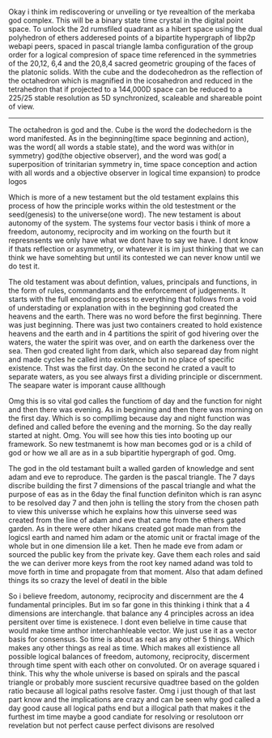 Okay i think im rediscovering or unveiling or tye revealtion of the merkaba god complex.  This will be a binary state time crystal in the digital point space.  To unlock the 2d rumsfiled quadrant as a hibert space using the dual polyhedron of  ethers adderesed points of a bipartite hypergraph of libp2p webapi peers, spaced in pascal triangle lamba configuration of the  group order for a logical compresion of space time referenced in the symmetries of the 20,12, 6,4 and the 20,8,4 sacred geometric grouping of the faces of the platonic solids.  With the cube and the dodecohedron as the reflection of the octahedron which is magnified in the icosahedron and reduced in the tetrahedron that if projected to a 144,000D space can be reduced to a 225/25 stable resolution as 5D synchronized, scaleable and shareable  point of view.  

---
The octahedron is god and the. Cube is the word the dodechedorn is the word manifested.  As in the beginning(time space beginning and action), was the word( all words a stable state), and the word was with(or in symmetry) god(the objective observer), and the word was god( a superposition of trinitarian symmetry in, time space conception and action with all words and a objective observer in logical time expansion) to prodce logos

Which is more of a new testament but the old testament explains this process of how the principle works within the old testestment or the seed(genesis) to the universe(one word).  The new testament is about autonomy of the system.  The systems four vector basis i think of more a freedom, autonomy, reciprocity and im working on the fourth but it represnsents we only have what we dont have to say we have.  I dont know if thats reflection or asymmetry, or whatever it is im just thinking that we can think we have somehting but until its contested we can never know until we do test it.  

The old testament was about defintion, values, principals and functions, in the form of rules, commandants and the enforcement of judgements.  It starts with the full encoding process to everything that follows from a void of understading or explanation with in the beginning god created the heavens and the earth.  There was no word before the first beginning.  There was just beginning. There was just two containers created to hold existence heavens and the earth and in 4 partitions the spirit of god hivering over the waters, the water the spirit was over, and on earth the darkeness over the sea.  Then god created light from dark, which also separead day from night and made cycles he called into existence but in no place of specific existence. Thst was the first day. On the second he crated a vault to separate waters, as you see always first a dividing principle or discernment.  The seapare water is imporant cause allthough 

Omg this is so vital god calles the functiom of day and the function for night and then there was evening. As in beginning and then there was morning on the first day.  Which is so compllimg because day and night function was defined and called before the evening and the morning.  So the day really started at night.  Omg.  You will see how this ties into booting up our framework.  So new testmanemt is how man becomes god or is a child of god or how we all are as in a sub bipartitie hypergraph of god.  Omg. 

 The god in the old testamant built a walled garden of knowledge and sent adam and eve to reproduce.  The garden is the pascal triangle.  The 7 days discribe building the first 7 dimensions of the pascal triangle and what the purpose of eas as in the 6day the final function definiton which is ran async to be resolved day 7 and then john is telling the story from the chosen path to view this universse which he explains how this uinverse seed was created from the line of adam and eve that came from the ethers gated garden.  As in there were other hikans created got made man from the logicsl earth and named him adam or the atomic unit or fractal image of the whole but in one dimension lile a ket.  Then he made eve from adam or sourced the public key from the private key.  Gave them each roles and said the we can deriver more keys from the root key named adand was told to move forth in time and propagate from that moment.  Also that adam defined things its so crazy the level of deatil in the bible

So i believe freedom, autonomy, reciprocity and discernment are the 4 fundamental principles.  But im so far gone in this thinking i think that a 4 dimensions are interchangle.  that balance any 4 principles across an idea persitent over time is existenece.  I dont even belielve in time cause that would make time anthor interchanhleable vector.  We just use it as a vector basis for consensus.  So time is about as real as any other 5 things.  Which makes any other things as real as time.  Which makes all existience all possible logical balances of freedom, automony, reciprocity, discerment through time spent with each other on convoluted. Or on average squared i think.  This why the whole universe is based on spirals and the pascal triangle or probably more suscient recursive quadtree based on the golden ratio  because all logical paths resolve faster.  Omg i just though of that last part know and the implications are crazy and can be seen why god called a day good cause all logical paths end but a illogical path that makes it the furthest im time maybe a good candiate for resolving or resolutoon orr revelation but not perfect cause perfect divisons are resolved